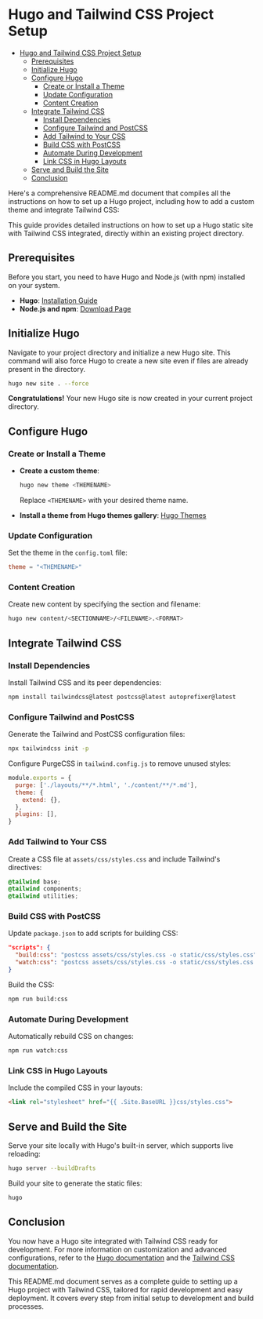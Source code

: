 # Hugo and Tailwind CSS Project Setup

- [Hugo and Tailwind CSS Project Setup](#hugo-and-tailwind-css-project-setup)
  - [Prerequisites](#prerequisites)
  - [Initialize Hugo](#initialize-hugo)
  - [Configure Hugo](#configure-hugo)
    - [Create or Install a Theme](#create-or-install-a-theme)
    - [Update Configuration](#update-configuration)
    - [Content Creation](#content-creation)
  - [Integrate Tailwind CSS](#integrate-tailwind-css)
    - [Install Dependencies](#install-dependencies)
    - [Configure Tailwind and PostCSS](#configure-tailwind-and-postcss)
    - [Add Tailwind to Your CSS](#add-tailwind-to-your-css)
    - [Build CSS with PostCSS](#build-css-with-postcss)
    - [Automate During Development](#automate-during-development)
    - [Link CSS in Hugo Layouts](#link-css-in-hugo-layouts)
  - [Serve and Build the Site](#serve-and-build-the-site)
  - [Conclusion](#conclusion)

Here's a comprehensive README.md document that compiles all the instructions on how to set up a Hugo project, including how to add a custom theme and integrate Tailwind CSS:

This guide provides detailed instructions on how to set up a Hugo static site with Tailwind CSS integrated, directly within an existing project directory.

## Prerequisites

Before you start, you need to have Hugo and Node.js (with npm) installed on your system.

- **Hugo**: [Installation Guide](https://gohugo.io/getting-started/installing/)
- **Node.js and npm**: [Download Page](https://nodejs.org/)

## Initialize Hugo

Navigate to your project directory and initialize a new Hugo site. This command will also force Hugo to create a new site even if files are already present in the directory.

```bash
hugo new site . --force
```

**Congratulations!** Your new Hugo site is now created in your current project directory.

## Configure Hugo

### Create or Install a Theme

- **Create a custom theme**:

  ```bash
  hugo new theme <THEMENAME>
  ```

  Replace `<THEMENAME>` with your desired theme name.

- **Install a theme from Hugo themes gallery**:
  [Hugo Themes](https://themes.gohugo.io/)

### Update Configuration

Set the theme in the `config.toml` file:

```toml
theme = "<THEMENAME>"
```

### Content Creation

Create new content by specifying the section and filename:

```bash
hugo new content/<SECTIONNAME>/<FILENAME>.<FORMAT>
```

## Integrate Tailwind CSS

### Install Dependencies

Install Tailwind CSS and its peer dependencies:

```bash
npm install tailwindcss@latest postcss@latest autoprefixer@latest
```

### Configure Tailwind and PostCSS

Generate the Tailwind and PostCSS configuration files:

```bash
npx tailwindcss init -p
```

Configure PurgeCSS in `tailwind.config.js` to remove unused styles:

```javascript
module.exports = {
  purge: ['./layouts/**/*.html', './content/**/*.md'],
  theme: {
    extend: {},
  },
  plugins: [],
}
```

### Add Tailwind to Your CSS

Create a CSS file at `assets/css/styles.css` and include Tailwind's directives:

```css
@tailwind base;
@tailwind components;
@tailwind utilities;
```

### Build CSS with PostCSS

Update `package.json` to add scripts for building CSS:

```json
"scripts": {
  "build:css": "postcss assets/css/styles.css -o static/css/styles.css",
  "watch:css": "postcss assets/css/styles.css -o static/css/styles.css --watch"
}
```

Build the CSS:

```bash
npm run build:css
```

### Automate During Development

Automatically rebuild CSS on changes:

```bash
npm run watch:css
```

### Link CSS in Hugo Layouts

Include the compiled CSS in your layouts:

```html
<link rel="stylesheet" href="{{ .Site.BaseURL }}css/styles.css">
```

## Serve and Build the Site

Serve your site locally with Hugo's built-in server, which supports live reloading:

```bash
hugo server --buildDrafts
```

Build your site to generate the static files:

```bash
hugo
```

## Conclusion

You now have a Hugo site integrated with Tailwind CSS ready for development. For more information on customization and advanced configurations, refer to the [Hugo documentation](https://gohugo.io/documentation/) and the [Tailwind CSS documentation](https://tailwindcss.com/docs).

This README.md document serves as a complete guide to setting up a Hugo project with Tailwind CSS, tailored for rapid development and easy deployment. It covers every step from initial setup to development and build processes.
